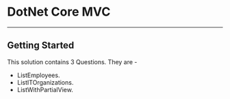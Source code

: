 # DotNet Core MVC

---



## Getting Started

This solution contains 3 Questions. They are - 

- ListEmployees.
- ListITOrganizations.
- ListWithPartialView. 